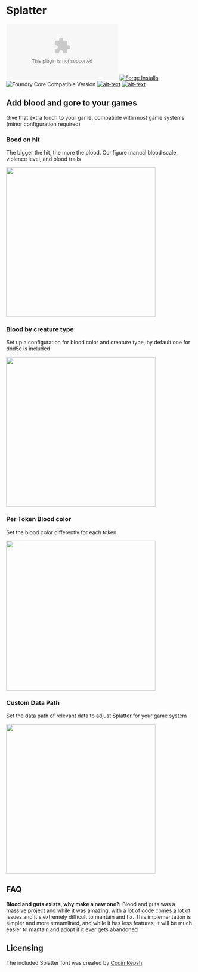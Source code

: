# Splatter

![Latest Release Download Count](https://img.shields.io/github/downloads/theripper93/Splatter/latest/module.zip?color=2b82fc&label=DOWNLOADS&style=for-the-badge) [![Forge Installs](https://img.shields.io/badge/dynamic/json?label=Forge%20Installs&query=package.installs&suffix=%25&url=https%3A%2F%2Fforge-vtt.com%2Fapi%2Fbazaar%2Fpackage%2Fsplatter&colorB=03ff1c&style=for-the-badge)](https://forge-vtt.com/bazaar#package=splatter) ![Foundry Core Compatible Version](https://img.shields.io/badge/dynamic/json.svg?url=https%3A%2F%2Fraw.githubusercontent.com%2Ftheripper93%2FSplatter%2Fmain%2Fmodule.json&label=Foundry%20Version&query=$.compatibleCoreVersion&colorB=orange&style=for-the-badge) [![alt-text](https://img.shields.io/badge/-Patreon-%23ff424d?style=for-the-badge)](https://www.patreon.com/theripper93) [![alt-text](https://img.shields.io/badge/-Discord-%235662f6?style=for-the-badge)](https://discord.gg/F53gBjR97G)

## Add blood and gore to your games
Give that extra touch to your game, compatible with most game systems (minor configuration required)

### Bood on hit
The bigger the hit, the more the blood. Configure manual blood scale, violence level, and blood trails

<img src="https://user-images.githubusercontent.com/1346839/126053219-fe52f8b8-3203-46c0-a7df-26d4a235f388.png" width="400">

### Blood by creature type
Set up a configuration for blood color and creature type, by default one for dnd5e is included

<img src="https://user-images.githubusercontent.com/1346839/126053286-bfdd0a13-7fb2-4654-93d0-1cabfb6e7d2d.png" width="400">

### Per Token Blood color
Set the blood color differently for each token

<img src="https://user-images.githubusercontent.com/1346839/126053265-4696520b-ede7-426d-b6c8-79626eee79f9.png" width="400">

### Custom Data Path
Set the data path of relevant data to adjust Splatter for your game system

<img src="https://user-images.githubusercontent.com/1346839/126053301-2f71e412-660b-4afb-b0ef-cc0f9de5e8af.png" width="400">


## FAQ

**Blood and guts exists, why make a new one?:** Blood and guts was a massive project and while it was amazing, with a lot of code comes a lot of issues and it's extremely difficult to mantain and fix. This implementation is simpler and more streamlined, and while it has less features, it will be much easier to mantain and adopt if it ever gets abandoned

## Licensing

The included Splatter font was created by [Codin Repsh]( https://www.dafont.com/profile.php?user=362757)
